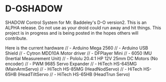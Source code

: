 # D-OSHADOW
SHADOW Control System for Mr. Baddeley's D-O version2.  This is an ALPHA release.  Do not use as your droid could run away and hit things.  This project is in progress and is being posted in the hopes others will contribute.

Here is the current hardware
//  - Arduino Mega 2560
//  - Arduino USB Shield
//  - Cytron MDD10A Motor driver
//  - DFPlayer Mini
//  - 6050 IMU (Inertial Measurement Unit)
//  - Pololu 20.4:1 HP 12V 25mm DC Motors (No encoder)
//  - PWM 9685 Servo Expander
//  - HiTech HS-645MG (MainArmServo)
//  - HiTech HS-85MG  (HeadNodServo)
//  - HiTech HS-65HB  (HeadTiltServo
//  - HiTech HS-65HB  (HeadTrun Servo)
